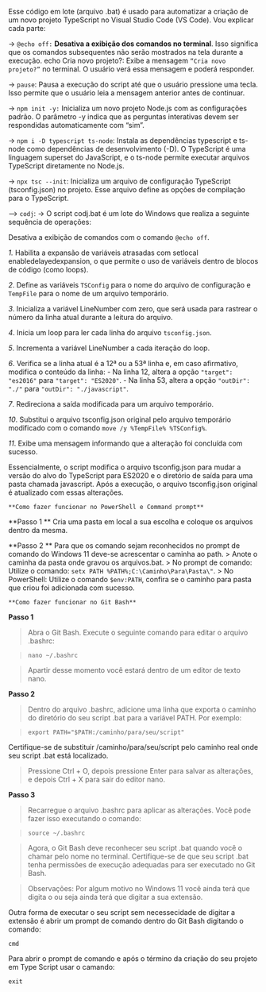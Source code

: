   Esse código em lote (arquivo .bat) é usado para automatizar a criação de um novo projeto TypeScript no Visual Studio Code (VS Code).
Vou explicar cada parte:

  -> ```@echo off:```
**Desativa a exibição dos comandos no terminal**. Isso significa que os comandos subsequentes não serão mostrados na tela durante a execução.
echo Cria novo projeto?:
Exibe a mensagem ```“Cria novo projeto?”``` no terminal.
O usuário verá essa mensagem e poderá responder.

  -> ```pause```:
Pausa a execução do script até que o usuário pressione uma tecla.
Isso permite que o usuário leia a mensagem anterior antes de continuar.

  -> ```npm init -y:```
Inicializa um novo projeto Node.js com as configurações padrão.
O parâmetro -y indica que as perguntas interativas devem ser respondidas automaticamente com “sim”.

  -> ```npm i -D typescript ts-node```:
Instala as dependências typescript e ts-node como dependências de desenvolvimento (-D).
O TypeScript é uma linguagem superset do JavaScript, e o ts-node permite executar arquivos TypeScript diretamente no Node.js.

  -> ```npx tsc --init```:
Inicializa um arquivo de configuração TypeScript (tsconfig.json) no projeto.
Esse arquivo define as opções de compilação para o TypeScript.

  --> ```codj```:
  -> O script codj.bat é um lote do Windows que realiza a seguinte sequência de operações:

  Desativa a exibição de comandos com o comando ```@echo off```.

  *1.* Habilita a expansão de variáveis atrasadas com setlocal enabledelayedexpansion, o que permite o uso de variáveis dentro de blocos de código (como loops).
  
  *2*. Define as variáveis ```TSConfig``` para o nome do arquivo de configuração e ```TempFile``` para o nome de um arquivo temporário.

  *3*. Inicializa a variável LineNumber com zero, que será usada para rastrear o número da linha atual durante a leitura do arquivo.

  *4*. Inicia um loop para ler cada linha do arquivo ```tsconfig.json```.

  *5*. Incrementa a variável LineNumber a cada iteração do loop.

  *6*. Verifica se a linha atual é a 12ª ou a 53ª linha e, em caso afirmativo, modifica o conteúdo da linha:
    - Na linha 12, altera a opção ```"target": "es2016"``` para ```"target": "ES2020"```.
    - Na linha 53, altera a opção ```"outDir": "./"``` para ```"outDir": "./javascript"```.

  *7*. Redireciona a saída modificada para um arquivo temporário.

  *10*. Substitui o arquivo tsconfig.json original pelo arquivo temporário modificado com o comando ```move /y %TempFile% %TSConfig%```.

  *11*. Exibe uma mensagem informando que a alteração foi concluída com sucesso.

Essencialmente, o script modifica o arquivo tsconfig.json para mudar a versão do alvo do TypeScript para ES2020 e o diretório
de saída para uma pasta chamada javascript. Após a execução, o arquivo tsconfig.json original é atualizado com essas alterações.



    **Como fazer funcionar no PowerShell e Command prompt**
  **Passo 1 **
  Cria uma pasta em local a sua escolha e coloque os arquivos dentro da mesma.

  **Passo 2 **
  Para que os comando sejam reconhecidos no prompt de comando do Windows 11 deve-se acrescentar
  o caminha ao path. 
    > Anote o caminha da pasta onde gravou os arquivos.bat.
    > No prompt de comando: Utilize o comando: ```setx PATH %PATH%;C:\Caminho\Para\Pasta\"```.
    > No PowerShell: Utilize o comando ```$env:PATH```, confira se o caminho para pasta que
      criou foi adicionada com sucesso.
      
    **Como fazer funcionar no Git Bash**

  **Passo 1**
  > Abra o Git Bash.
    Execute o seguinte comando para editar o arquivo .bashrc:

> ```nano ~/.bashrc```

  > Apartir desse momento você estará dentro de um editor de texto nano.   

  **Passo 2**
  > Dentro do arquivo .bashrc, adicione uma linha que exporta o caminho do diretório do seu script .bat para a variável PATH. Por exemplo:

> ```export PATH="$PATH:/caminho/para/seu/script"```

Certifique-se de substituir /caminho/para/seu/script pelo caminho real onde seu script .bat está localizado.
  > Pressione Ctrl + O, depois pressione Enter para salvar as alterações, e depois Ctrl + X        para sair do editor nano.

  **Passo 3**
  > Recarregue o arquivo .bashrc para aplicar as alterações. Você pode fazer isso executando o comando:

>```source ~/.bashrc```

  > Agora, o Git Bash deve reconhecer seu script .bat quando você o chamar pelo nome no terminal. Certifique-se de que seu script .bat tenha permissões de execução adequadas para ser executado no Git Bash.

> Observações:
  Por algum motivo no Windows 11 você ainda terá que digita o <nome do seu script.bat> ou seja   ainda terá que digitar a sua extensão.

  Outra forma de executar o seu script sem necessecidade de digitar a extensão é abrir um prompt de comando dentro do Git Bash digitando o comando:
  
  ```cmd``` 

  Para abrir o prompt de comando e após o término da criação do seu projeto em Type Script 
  usar o camando:

  ```exit```
